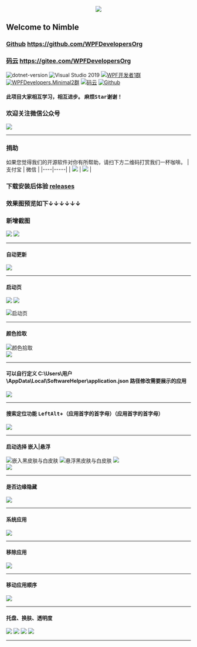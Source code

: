 <div align="center"><img src="https://github.com/WPFDevelopersOrg/ResourcesCache/raw/main/resources/SoftwareHelperLogo.png"/></div>   

##  Welcome to Nimble

### [Github](https://github.com/WPFDevelopersOrg) https://github.com/WPFDevelopersOrg  

### [码云](https://gitee.com/WPFDevelopersOrg) https://gitee.com/WPFDevelopersOrg  

![dotnet-version](https://img.shields.io/badge/.net%20framework-%E2%89%A54.0-blue)  ![Visual Studio 2019](https://img.shields.io/badge/Visual%20Studio%20-2019-blueviolet)  <a target="_blank" href="https://qm.qq.com/cgi-bin/qm/qr?k=B61RFy2vvpaKLEDxaW6NsDpPZA-eSyFh&jump_from=webapi"><img border="0" src="https://pub.idqqimg.com/wpa/images/group.png" alt="WPF开发者" title="WPF开发者">1群</a>  <a target="_blank" href="https://qm.qq.com/cgi-bin/qm/qr?k=vqNCZyd2q2j0QvLkYYCNosK-TYXpoDyF&jump_from=webapi"><img border="0" src="https://pub.idqqimg.com/wpa/images/group.png" alt="WPFDevelopers.Minimal" title="WPFDevelopers.Minimal">2群</a> [![码云](https://img.shields.io/badge/Gitee-%E7%A0%81%E4%BA%91-orange)](https://gitee.com/yanjinhua/SoftwareHelper.git)   [![Github](https://img.shields.io/badge/%20-github-%2324292e)](https://github.com/yanjinhuagood/SoftwareHelper)   


#### 此项目大家相互学习，相互进步。  麻烦<kbd>Star</kbd>谢谢！

### 欢迎关注微信公众号  
<img src="https://github.com/WPFDevelopersOrg/ResourcesCache/raw/main/resources/wxgzh.jpg"/>     

----------
### 捐助
如果您觉得我们的开源软件对你有所帮助，请扫下方二维码打赏我们一杯咖啡。
| 支付宝 | 微信 |
|----|-----|
|  <img src="https://github.com/WPFDevelopersOrg/ResourcesCache/raw/main/resources/Alipay.png"/>   |   <img src="https://github.com/WPFDevelopersOrg/ResourcesCache/raw/main/resources/WeChatPay.png"/>   |

### **下载安装后体验 [releases](https://github.com/yanjinhuagood/SoftwareHelper/releases/)**   


### __效果图预览如下↓↓↓↓↓↓__   

### 新增截图  
<img src="https://github.com/WPFDevelopersOrg/ResourcesCache/raw/main/resources/WPFDevelopersResource/DrawInk.gif"/> 
<img src="https://github.com/WPFDevelopersOrg/ResourcesCache/raw/main/resources/WPFDevelopersResource/DrawArrow.gif"/>   

----------

#### 自动更新  

<img src="https://github.com/WPFDevelopersOrg/ResourcesCache/raw/main/resources/SoftwareHelperResource/AutoUpdater.gif"/>  

----------

#### 启动页  

<img src="https://github.com/WPFDevelopersOrg/ResourcesCache/raw/main/resources/SoftwareHelperResource/GIFfree.gif"/>  

<img src="https://github.com/WPFDevelopersOrg/ResourcesCache/raw/main/resources/SoftwareHelperResource/free1.png"/>   

![启动页](https://raw.githubusercontent.com/WPFDevelopersOrg/ResourcesCache/main/resources/SoftwareHelperResource/启动.gif)    

----------

#### 颜色拾取 

![颜色拾取](https://raw.githubusercontent.com/WPFDevelopersOrg/ResourcesCache/main/resources/SoftwareHelperResource/ColorSelect.gif)   
<img src="https://github.com/WPFDevelopersOrg/ResourcesCache/raw/main/resources/SoftwareHelperResource/GIFColor.gif"/>  

----------

#### 可以自行定义 C:\Users\用户\AppData\Local\SoftwareHelper\application.json 路径修改需要展示的应用

<img src="https://github.com/WPFDevelopersOrg/ResourcesCache/raw/main/resources/SoftwareHelperResource/jsonconfig.png"/>  

----------

#### 搜索定位功能 <kbd>LeftAlt</kbd>+<kbd>（应用首字的首字母）</kbd>（应用首字的首字母）

<img src="https://github.com/WPFDevelopersOrg/ResourcesCache/raw/main/resources/SoftwareHelperResource/KeyBoardEntry.png"/>  

----------

#### 启动选择 __嵌入|悬浮__ 

![嵌入黑皮肤与白皮肤](https://raw.githubusercontent.com/WPFDevelopersOrg/ResourcesCache/main/resources/SoftwareHelperResource/嵌入黑皮肤与白皮肤.png)
![悬浮黑皮肤与白皮肤](https://raw.githubusercontent.com/WPFDevelopersOrg/ResourcesCache/main/resources/SoftwareHelperResource/悬浮黑皮肤与白皮肤.png)
<img src="https://github.com/WPFDevelopersOrg/ResourcesCache/raw/main/resources/SoftwareHelperResource/desktop.gif"/>  
<img src="https://github.com/WPFDevelopersOrg/ResourcesCache/raw/main/resources/SoftwareHelperResource/select.png"/>  

----------

#### 是否边缘隐藏 

<img src="https://github.com/WPFDevelopersOrg/ResourcesCache/raw/main/resources/SoftwareHelperResource/IsEdgeHide.png"/>  

----------

#### 系统应用

<img src="https://github.com/WPFDevelopersOrg/ResourcesCache/raw/main/resources/SoftwareHelperResource/systemAppliction.png"/>  

----------

#### 移除应用

<img src="https://github.com/WPFDevelopersOrg/ResourcesCache/raw/main/resources/SoftwareHelperResource/Remove.png"/>  

----------

#### 移动应用顺序

<img src="https://github.com/WPFDevelopersOrg/ResourcesCache/raw/main/resources/SoftwareHelperResource/drag.png"/>  

----------

#### 托盘、换肤、透明度

<img src="https://github.com/WPFDevelopersOrg/ResourcesCache/raw/main/resources/SoftwareHelperResource/original.png"/>  
<img src="https://github.com/WPFDevelopersOrg/ResourcesCache/raw/main/resources/SoftwareHelperResource/MheelGif.gif"/>  
<img src="https://github.com/WPFDevelopersOrg/ResourcesCache/raw/main/resources/SoftwareHelperResource/GIFNew.gif"/>  
<img src="https://github.com/WPFDevelopersOrg/ResourcesCache/raw/main/resources/SoftwareHelperResource/GIFMini.gif"/>  

----------

